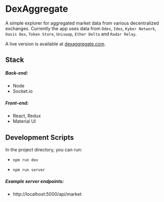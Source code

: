 # DexAggregate

A simple explorer for aggregated market data from various decentralized exchanges. Currently the app uses data from `Ddex`, `Idex`, `Kyber Network`, `Oasis Dex`, `Token Store`, `Uniswap`, `Ether Delta` and `Radar Relay`.

A live version is available at [dexaggregate.com](https://www.dexaggregate.com).

## Stack

##### Back-end:
* Node
* Socket.io

##### Front-end:
* React, Redux
* Material UI

## Development Scripts

In the project directory, you can run:

* `npm run dev` 

* `npm run server`

##### Example server endpoints:

* http://localhost:5000/api/market


